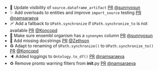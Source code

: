 - 🎨 Update visibility of `source.dataframe_artifact` [PR](https://github.com/laminlabs/bionty/pull/299) [@sunnyosun](https://github.com/sunnyosun)
- ✨ Add overloads to entities and improve `import_source` testing [PR](https://github.com/laminlabs/bionty/pull/273) [@namsaraeva](https://github.com/namsaraeva)
- 🩹 Add a fallback to `UPath.synchronize` if `UPath.synchronize_to` is not available [PR](https://github.com/laminlabs/bionty/pull/297) [@Koncopd](https://github.com/Koncopd)
- 🎨 Make sure ensembl organism has a `synonyms` column [PR](https://github.com/laminlabs/bionty/pull/296) [@sunnyosun](https://github.com/sunnyosun)
- 📝 Add missing docstrings [PR](https://github.com/laminlabs/bionty/pull/294) [@Zethson](https://github.com/Zethson)
- ♻️ Adapt to renaming of `UPath.synchronize()` to `UPath.synchronize_to()` [PR](https://github.com/laminlabs/bionty/pull/291) [@Koncopd](https://github.com/Koncopd)
- 🔈 Added loggings to `Ontology.to_df()` [PR](https://github.com/laminlabs/bionty/pull/288) [@namsaraeva](https://github.com/namsaraeva)
- ♻️ Remove pronto warning filters from **init**.py [PR](https://github.com/laminlabs/bionty/pull/284) [@namsaraeva](https://github.com/namsaraeva)
